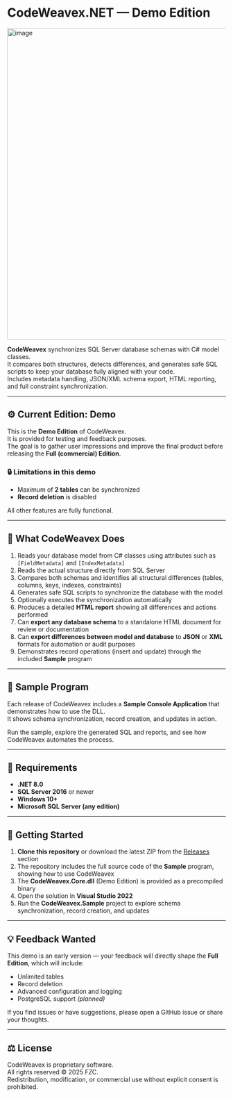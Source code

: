 # CodeWeavex.NET — Demo Edition

<img width="1269" height="717" alt="image" src="https://github.com/user-attachments/assets/4ba4946e-6ad2-40c9-b8f4-199d3574f4a3" />

**CodeWeavex** synchronizes SQL Server database schemas with C# model classes.  
It compares both structures, detects differences, and generates safe SQL scripts to keep your database fully aligned with your code.  
Includes metadata handling, JSON/XML schema export, HTML reporting, and full constraint synchronization.

---

## ⚙️ Current Edition: Demo

This is the **Demo Edition** of CodeWeavex.  
It is provided for testing and feedback purposes.  
The goal is to gather user impressions and improve the final product before releasing the **Full (commercial) Edition**.

### 🔒 Limitations in this demo
- Maximum of **2 tables** can be synchronized  
- **Record deletion** is disabled  

All other features are fully functional.

---

## 🚀 What CodeWeavex Does

1. Reads your database model from C# classes using attributes such as `[FieldMetadata]` and `[IndexMetadata]`  
2. Reads the actual structure directly from SQL Server  
3. Compares both schemas and identifies all structural differences (tables, columns, keys, indexes, constraints)  
4. Generates safe SQL scripts to synchronize the database with the model  
5. Optionally executes the synchronization automatically  
6. Produces a detailed **HTML report** showing all differences and actions performed  
7. Can **export any database schema** to a standalone HTML document for review or documentation  
8. Can **export differences between model and database** to **JSON** or **XML** formats for automation or audit purposes  
9. Demonstrates record operations (insert and update) through the included **Sample** program

---

## 🧩 Sample Program

Each release of CodeWeavex includes a **Sample Console Application** that demonstrates how to use the DLL.  
It shows schema synchronization, record creation, and updates in action.

Run the sample, explore the generated SQL and reports, and see how CodeWeavex automates the process.

---

## 🧠 Requirements

- **.NET 8.0**  
- **SQL Server 2016** or newer  
- **Windows 10+**
- **Microsoft SQL Server (any edition)** 

---

## 🧰 Getting Started

1. **Clone this repository** or download the latest ZIP from the [Releases](../../releases) section  
2. The repository includes the full source code of the **Sample** program, showing how to use CodeWeavex  
3. The **CodeWeavex.Core.dll** (Demo Edition) is provided as a precompiled binary  
4. Open the solution in **Visual Studio 2022**  
5. Run the **CodeWeavex.Sample** project to explore schema synchronization, record creation, and updates  

---

## 💡 Feedback Wanted

This demo is an early version — your feedback will directly shape the **Full Edition**, which will include:
- Unlimited tables  
- Record deletion  
- Advanced configuration and logging  
- PostgreSQL support *(planned)*  

If you find issues or have suggestions, please open a GitHub issue or share your thoughts.

---

## ⚖️ License

CodeWeavex is proprietary software.  
All rights reserved © 2025 FZC.  
Redistribution, modification, or commercial use without explicit consent is prohibited.


